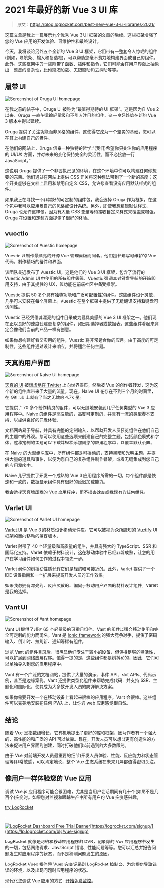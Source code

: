 # 2021 年最好的新 Vue 3 UI 库

> 原文：<https://blog.logrocket.com/best-new-vue-3-ui-libraries-2021/>

这篇文章是我上一篇展示九个优秀 Vue 3 UI 框架的文章的后续。这些框架增强了您的 Vue 应用的开发体验、可维护性和最终设计。

今天，我将谈论另外五个全新的 Vue 3 UI 框架，它们带有一整套令人惊叹的组件(例如，导航条、输入和复选框)，可以帮助您毫不费力地构建界面或自己的组件。此外，这些框架中的一些附带了函数、插件和指令，它们可能会在用户界面上抽象出一整层的复杂性，比如延迟加载、无限滚动和去抖动等等。

## 履带 UI

![Screenshot of Oruga UI homepage](img/52ab5be7c778a53ec46ead86657a2e6c.png)

在我之前的帖子中，Oruga UI 被称为“最值得期待的 UI 框架”。这是因为自 Vue 2 以来，Oruga 一直在运输轻量级和不引人注目的组件，这一良好趋势在新的 Vue 3 版本中得以延续。

Oruga 提供了关注功能而非风格的组件，这使得它成为一个坚实的基础，您可以在其上构建自己的组件。

在他们的网站上，Oruga 信奉一种独特的哲学:“(我们)希望你只关注你的应用程序的 UI/UX 方面，并对未来的变化保持完全的灵活性，而不必接触一行 JavaScript。”

这说明 Oruga 提供了一个非固执己见的环境，在这个环境中你可以构建任何你想要的东西。他们通过在网站上提供 CSS 开关将这种想法带到了一个新的高度；这个开关能够在文档上启用和禁用自定义 CSS，允许您查看没有应用默认样式的组件。

如果我正在寻找一个非常好的可定制的组件包，我会选择 Oruga 作为框架，在这个包中我可以应用我自己的风格或设计系统。另外，即使我想编辑默认样式，Oruga 也允许这样做，因为有大量 CSS 变量等待接收自定义样式来覆盖或增强。Oruga 在设置和定制方面提供了很好的体验。

## vucetic

![Screenshot of Vuestic homepage](img/e947dc408e11fc8efe403389f56668f0.png)

Vuestic 以制作最漂亮的开源 Vue 管理面板而闻名。他们擅长编写可维护的 Vue 代码，制作精巧的组件和界面。

该团队最近发布了 Vuestic UI，这是他们的 Vue 3 UI 框架，包含了流行的 Vuestic Admin UI 中使用的所有组件等等。Vuestic 强调其对键盘导航的开箱即用支持，由于其提供的 UX，该功能在前端社区中备受推崇。

Vuestic 提供 50 多个具有独特功能和广泛可配置性的组件。这些组件设计灵敏，几乎可以安装在每个屏幕上。Vuestic 在整个框架中提供了无缝翻译支持和键盘可访问性。

Vuestic 已经凭借其漂亮的组件目录成为最具美感的 Vue 3 UI 框架之一。他们现在正以良好的速度创建更复杂的组件，如日期选择器或数据表，这些组件看起来肯定会像他们当前的产品一样有创意。

如果你想构建好看又实用的组件，Vuestic 将非常适合你的应用。由于高度的可定制性，这些组件通过设计来响应，并将适合任何主题。

## 天真的用户界面

![Screenshot of Naive UI homepage](img/c3cf7665bba357ab88382ccaef254615.png)

[天真的 UI](https://www.naiveui.com/en-US/os-theme) 被[谦虚地在 Twitter](https://twitter.com/07akioni/status/1401465511758598144?s=20) 上向世界宣布，然后被 Vue 的创作者转发，这为这个新的组件库带来了大量的流量。现在，Naive UI 在存在不到三个月的时间里，在 GitHub 上就有了当之无愧的 4.7k 星。

它提供了 70 多个制作精良的组件，可以无缝地安装到几乎任何类型的 Vue 3 应用程序中。Naive 的组件是高性能的，高度可定制的，并具有一流的类型脚本支持，以提供良好的开发体验。

文档网站易于导航，并具有完整的定制输入，以帮助开发人员预览组件在他们自己的主题中的外观。您可以使用这些选项来创建自己的完整主题，包括颜色模式和字体。这种定制的主题可以下载并轻松添加到您的应用程序中，以覆盖默认设置。

在 Naive 的大型组件库中，所有组件都是可摇动的，支持黑暗和光明主题，并提供大量的道具和事件，以便为您自己的复杂组件制作骨架，或者无缝集成到您自己的应用程序中。

Naive 几乎提供了开发一个成熟的 Vue 3 应用程序所需的一切。每个组件都是快速和一致的，数据显示组件具有很好的延迟加载能力。

我会选择天真增压我的 Vue 应用程序，而不损害速度或我现有的任何组件。

## Varlet UI

![Screenshot of Varlet UI homepage](img/8c0129e164fca3c4367b159c22288167.png)

[Varlet UI](https://varlet.gitee.io/varlet-ui/#/en-US/) 是 Vue 3 的材质设计移动元件库。它可以被视为众所周知的 [Vuetify](https://vuetifyjs.com/) UI 框架的面向移动的兼容版本。

Varlet 附带了 40 个轻量级和高质量的组件，并具有强大的 TypeScript、SSR 和国际化支持。Varlet 依赖于材料设计，这在移动体验中已经非常成熟，让您的用户在学习组件如何工作的过程中领先一步。

Varlet 组件的树摇动性质允许它们是轻的和可接近的。此外，Varlet 提供了一个 IDE 设置指南和一个扩展来提高开发人员的工作效率。

如果我想拥有漂亮的、反应灵敏的、偏向于移动用户界面的材料设计组件，Varlet 是我的选择。

## Vant UI

![Screenshot of Vant homepage](img/ebc10cd8c8c9a575c59f971fa9c96d42.png)

Vant UI 提供了超过 65 个轻量级的可重用组件。Vant 的组件以适合移动使用和完全可定制的能力而闻名。Vant 是 [Ionic framework](https://blog.logrocket.com/react-native-vs-ionic/) 的强大竞争对手，提供了密码输入、倒计时、拉刷新、通知等稀有组件。

浏览 Vant 的组件目录后，很明显他们专注于较小的设备，但保持足够的灵活性，可以扩展到网络应用程序。值得一提的是，这些组件都是树抖动的，因此，它们可以单独导入到您的应用程序中。

Vant 有一个广泛的文档网站，提供了大量的演示、事件 API、slot APIs、代码示例，甚至是边缘案例。Vant 还提供类型化组件来帮助完成代码，并支持 SSR、主题化和国际化，使其成为大多数开发人员的防弹解决方案。

如果你需要开发一个在移动设备上看起来很棒的应用程序，Vant 会很棒。这些组件可以完美地安装在任何 PWA 上，让你的 web 应用感觉很自然。

## 结论

随着 Vue 呈指数级增长，它有机地提出了更好的库和框架，因为作者有一个强大的、高性能的和广泛的 API 可以依靠。现在，开发人员可以想出更有创造性的方法来促进用户界面的创建，同时打破他们以前遇到的大多数限制。

由于 Vue 对前端开发人员最重要的细节(开发人员体验、性能、反应能力和状态管理等)非常敏感，可以肯定地说，整个 Vue 生态系统在未来几年都值得密切关注。

## 像用户一样体验您的 Vue 应用

调试 Vue.js 应用程序可能会很困难，尤其是当用户会话期间有几十个(如果不是几百个)突变时。如果您对监视和跟踪生产中所有用户的 Vue 突变感兴趣，

[try LogRocket](https://lp.logrocket.com/blg/vue-signup)

.

[![LogRocket Dashboard Free Trial Banner](img/0d269845910c723dd7df26adab9289cb.png)](https://lp.logrocket.com/blg/vue-signup)[https://logrocket.com/signup/](https://lp.logrocket.com/blg/vue-signup)

LogRocket 就像是网络和移动应用程序的 DVR，记录你的 Vue 应用程序中发生的一切，包括网络请求、JavaScript 错误、性能问题等等。您可以汇总并报告问题发生时应用程序的状态，而不是猜测问题发生的原因。

LogRocket Vuex 插件将 Vuex 突变记录到 LogRocket 控制台，为您提供导致错误的环境，以及出现问题时应用程序的状态。

现代化您调试 Vue 应用的方式- [开始免费监控](https://lp.logrocket.com/blg/vue-signup)。